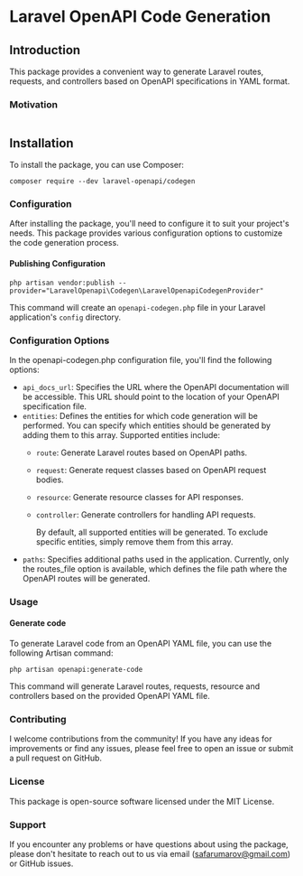 # Laravel OpenAPI Code Generation

## Introduction
This package provides a convenient way to generate Laravel routes, requests, and controllers based on OpenAPI specifications in YAML format.


### Motivation
```yaml

```
## Installation
To install the package, you can use Composer:

```
composer require --dev laravel-openapi/codegen
```

### Configuration
After installing the package, you'll need to configure it to suit your project's needs. This package provides various configuration options to customize the code generation process.

#### Publishing Configuration
```
php artisan vendor:publish --provider="LaravelOpenapi\Codegen\LaravelOpenapiCodegenProvider"
```
This command will create an `openapi-codegen.php` file in your Laravel application's `config` directory.

### Configuration Options

In the openapi-codegen.php configuration file, you'll find the following options:
* `api_docs_url`: Specifies the URL where the OpenAPI documentation will be accessible. This URL should point to the location of your OpenAPI specification file.
* `entities`: Defines the entities for which code generation will be performed. You can specify which entities should be generated by adding them to this array. Supported entities include:
  * `route`: Generate Laravel routes based on OpenAPI paths.
  * `request`: Generate request classes based on OpenAPI request bodies.
  * `resource`: Generate resource classes for API responses.
  * `controller`: Generate controllers for handling API requests.
  
    By default, all supported entities will be generated. 
    To exclude specific entities, simply remove them from this array.
* `paths`: Specifies additional paths used in the application. Currently, only the routes_file option is available, which defines the file path where the OpenAPI routes will be generated.

### Usage
#### Generate code
To generate Laravel code from an OpenAPI YAML file, you can use the following Artisan command:

```
php artisan openapi:generate-code
```

This command will generate Laravel routes, requests, resource and controllers based on the provided OpenAPI YAML file.


### Contributing
I welcome contributions from the community! If you have any ideas for improvements or find any issues, please feel free to open an issue or submit a pull request on GitHub.

### License
This package is open-source software licensed under the MIT License.

### Support
If you encounter any problems or have questions about using the package, please don't hesitate to reach out to us via email (safarumarov@gmail.com) or GitHub issues.
